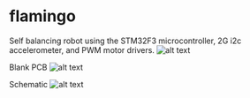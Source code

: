 # flamingo
Self balancing robot using the STM32F3 microcontroller, 2G i2c accelerometer, and PWM motor drivers.
![alt text](https://github.com/DanielDW5555/flamingo/blob/main/photos/PCBA.jpg)

Blank PCB
![alt text](https://github.com/DanielDW5555/flamingo/blob/main/photos/PCB.jpg)

Schematic
![alt text](https://github.com/DanielDW5555/flamingo/tree/Rev2/photos/sch.PNG)
